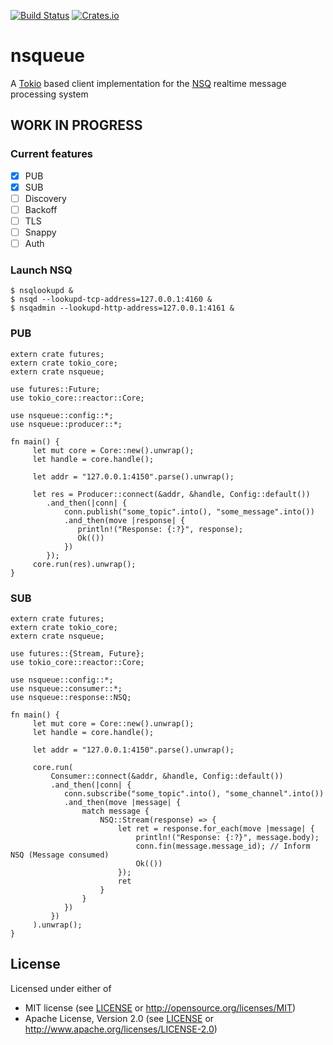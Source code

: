 [![Build Status](https://travis-ci.org/wisespace-io/nsqueue.png?branch=master)](https://travis-ci.org/wisespace-io/nsqueue)
[![Crates.io](https://img.shields.io/crates/v/nsqueue.svg)](https://crates.io/crates/nsqueue)

# nsqueue
A [Tokio](https://tokio.rs/) based client implementation for the [NSQ](https://github.com/bitly/nsq) realtime message processing system

## WORK IN PROGRESS

### Current features
- [X] PUB
- [X] SUB
- [ ] Discovery
- [ ] Backoff 
- [ ] TLS
- [ ] Snappy
- [ ] Auth

### Launch NSQ
```
$ nsqlookupd & 
$ nsqd --lookupd-tcp-address=127.0.0.1:4160 &
$ nsqadmin --lookupd-http-address=127.0.0.1:4161 &
```

### PUB
```
extern crate futures;
extern crate tokio_core;
extern crate nsqueue;

use futures::Future;
use tokio_core::reactor::Core;

use nsqueue::config::*;
use nsqueue::producer::*;

fn main() {
     let mut core = Core::new().unwrap();
     let handle = core.handle();
     
     let addr = "127.0.0.1:4150".parse().unwrap();

     let res = Producer::connect(&addr, &handle, Config::default())
        .and_then(|conn| {
            conn.publish("some_topic".into(), "some_message".into())
            .and_then(move |response| {
               println!("Response: {:?}", response);
               Ok(())
            })
        });
     core.run(res).unwrap();
}
```

### SUB
```
extern crate futures;
extern crate tokio_core;
extern crate nsqueue;

use futures::{Stream, Future};
use tokio_core::reactor::Core;

use nsqueue::config::*;
use nsqueue::consumer::*;
use nsqueue::response::NSQ;

fn main() {
     let mut core = Core::new().unwrap();
     let handle = core.handle();

     let addr = "127.0.0.1:4150".parse().unwrap();

     core.run(
         Consumer::connect(&addr, &handle, Config::default())
         .and_then(|conn| {
            conn.subscribe("some_topic".into(), "some_channel".into())
            .and_then(move |message| {
                match message {
                    NSQ::Stream(response) => {
                        let ret = response.for_each(move |message| {
                            println!("Response: {:?}", message.body);
                            conn.fin(message.message_id); // Inform NSQ (Message consumed)
                            Ok(()) 
                        });
                        ret
                    }
                }
            })
         })
     ).unwrap();
}
```

## License

Licensed under either of

* MIT license (see [LICENSE](LICENSE) or <http://opensource.org/licenses/MIT>)
* Apache License, Version 2.0 (see [LICENSE](LICENSE) or <http://www.apache.org/licenses/LICENSE-2.0>)
